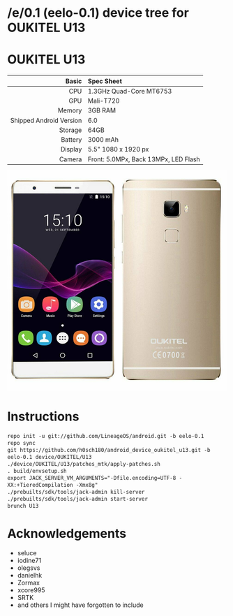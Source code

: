 # /e/0.1 (eelo-0.1) device tree for OUKITEL U13 

OUKITEL U13
==============

Basic   | Spec Sheet
-------:|:-------------------------
CPU     | 1.3GHz Quad-Core MT6753
GPU     | Mali-T720
Memory  | 3GB RAM
Shipped Android Version | 6.0
Storage | 64GB
Battery | 3000 mAh
Display | 5.5" 1080 x 1920 px
Camera  | Front: 5.0MPx, Back 13MPx, LED Flash

![DEXP](https://github.com/h0sch180/android_device_oukitel_u13/blob/master/oukitel_u13.jpg "Oukitel U13")

# Instructions
```
repo init -u git://github.com/LineageOS/android.git -b eelo-0.1
repo sync
git https://github.com/h0sch180/android_device_oukitel_u13.git -b eelo-0.1 device/OUKITEL/U13
./device/OUKITEL/U13/patches_mtk/apply-patches.sh
. build/envsetup.sh
export JACK_SERVER_VM_ARGUMENTS="-Dfile.encoding=UTF-8 -XX:+TieredCompilation -Xmx8g"
./prebuilts/sdk/tools/jack-admin kill-server
./prebuilts/sdk/tools/jack-admin start-server
brunch U13
```

# Acknowledgements

* seluce
* iodine71
* olegsvs
* danielhk
* Zormax
* xcore995
* SRTK
* and others I might have forgotten to include
